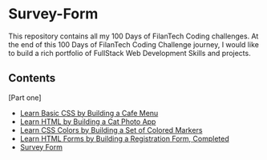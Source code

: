 # Survey-Form


This repository contains all my 100 Days of FilanTech Coding challenges. At the end of this 100 Days of FilanTech Coding Challenge journey, I would like to build a rich portfolio of FullStack Web Development Skills and projects.

## Contents
[Part one]
* [Learn Basic CSS by Building a Cafe Menu](https://github.com/Abdiwali-Eid/FreecodeCamp-Projects1/tree/main/part%20one/Learn%20Basic%20CSS%20by%20Building%20a%20Cafe%20Menu)
* [Learn HTML by Building a Cat Photo App](https://github.com/Abdiwali-Eid/FreecodeCamp-Projects1/tree/main/part%20one/Learn%20HTML%20by%20Building%20a%20Cat%20Photo%20App)
 * [Learn CSS Colors by Building a Set of Colored Markers](https://github.com/Abdiwali-Eid/FreecodeCamp-Projects1/tree/main/part%20one/Learn%20CSS%20Colors%20by%20Building%20a%20Set%20of%20Colored%20Markers)
 * [Learn HTML Forms by Building a Registration Form, Completed](https://github.com/Abdiwali-Eid/FreecodeCamp-Projects1/tree/main/part%20one/Learn%20HTML%20Forms%20by%20Building%20a%20Registration%20Form%2C%20Completed)
 * [Survey Form](https://github.com/Abdiwali-Eid/FreecodeCamp-Projects1/tree/main/part%20one/Survey%20Form)

